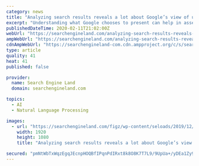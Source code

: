 ```yaml
---
category: news
title: "Analyzing search results reveals a lot about Google’s view of useful content"
excerpt: "Understanding what Google chooses to present can help in assessing the types of searcher intent you can address with your content."
publishedDateTime: 2020-02-11T21:02:00Z
webUrl: "https://searchengineland.com/analyzing-search-results-reveals-a-lot-about-googles-view-of-useful-content-329044"
ampWebUrl: "https://searchengineland.com/analyzing-search-results-reveals-a-lot-about-googles-view-of-useful-content-329044/amp"
cdnAmpWebUrl: "https://searchengineland-com.cdn.ampproject.org/c/s/searchengineland.com/analyzing-search-results-reveals-a-lot-about-googles-view-of-useful-content-329044/amp"
type: article
quality: 41
heat: 41
published: false

provider:
  name: Search Engine Land
  domain: searchengineland.com

topics:
  - AI
  - Natural Language Processing

images:
  - url: "https://searchengineland.com/figz/wp-content/seloads/2019/12/google-search-bar-stock-1920.jpg"
    width: 1920
    height: 1080
    title: "Analyzing search results reveals a lot about Google’s view of useful content"

secured: "pmNtWbTxWqzEgqJEcnpHOQBfIPqnPdIRxt8k8O8K7T7L9/9UpUa+/yDEa1Zy9gfrbT9kVhvA3WNNUEwDGF+4FqFUB8rBVhDpXGbwdMAL2hC30KLWPjRuzxIfv7BuXXdJdt4Zem+jY1G2G+1MFMB8i44tqKfYmUjZBmlxaKRouqofJgdBERscXJWn2MRIXiyqdcRZEvEgbu46vS8GhXAgEeZGsir6FZ4nw9A5m46S3hf7QJPVbI3TirI/dl2UTV1404M35W4bSqkv11sLuOIHxe6ECGfNza74kSTUg7yPK1TUD1D8PAsg1vLufHjihOb6DlSY0WIaKwsRPxe+fjzBygg8+XO/j0QMsQ7aW6M/IUJ/Lhedy1VI2EWejIMZ0EOZNmYZk8ZU/yl3e50bWnxX6xm/GvZ9Et1LZLn35s2WVjBpzR/j7IgFLauwh1edC+AoD+ap9mW78veQqql1+x+Q1LfRkddVyCHoipm20fWSYUQ=;nNTsB0o9DRVTkX9vj9iP4w=="
---
```


